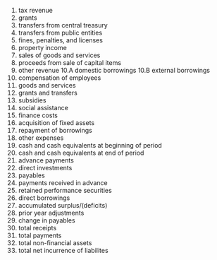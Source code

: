 1. tax revenue
2. grants
3. transfers from central treasury
4. transfers from public entities
5. fines, penalties, and licenses
6. property income
7. sales of goods and services
8. proceeds from sale of capital items
9. other revenue
10.A domestic borrowings
10.B external borrowings
11. compensation of employees
12. goods and services
13. grants and transfers
14. subsidies
15. social assistance
16. finance costs
17. acquisition of fixed assets
18. repayment of borrowings
19. other expenses
20. cash and cash equivalents at beginning of period
21. cash and cash equivalents at end of period
22. advance payments
23. direct investments
24. payables
25. payments received in advance
26. retained performance securities
27. direct borrowings
28. accumulated surplus/(deficits)
29. prior year adjustments
30. change in payables
31. total receipts
32. total payments
33. total non-financial assets
34. total net incurrence of liabilites
